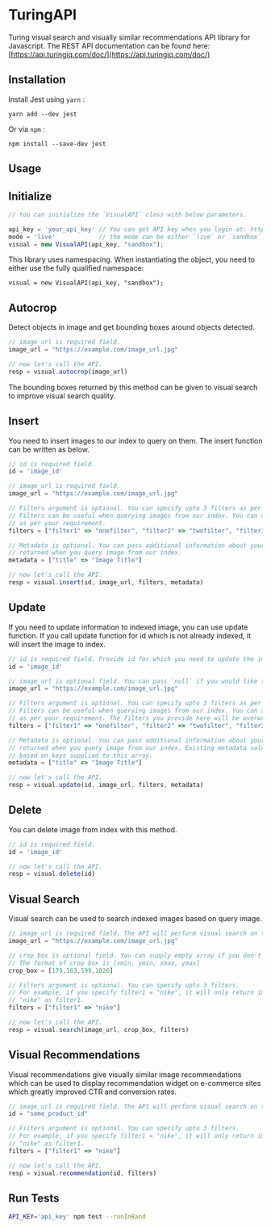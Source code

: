 # TuringAPI

Turing visual search and visually similar recommendations API library for Javascript. The REST API documentation can be found here: [https://api.turingiq.com/doc/](https://api.turingiq.com/doc/)

## Installation

Install Jest using ``yarn`` :

```
yarn add --dev jest
```

Or via ```npm``` :
```
npm install --save-dev jest
```

## Usage

Initialize
--------

```javascript
// You can initialize the `VisualAPI` class with below parameters.

api_key = 'your_api_key' // You can get API key when you login at: https://www.turingiq.com/login
mode = 'live'            // the mode can be either `live` or `sandbox`. Default mode is `live`.
visual = new VisualAPI(api_key, "sandbox");
```

This library uses namespacing. When instantiating the object, you need to either use the fully qualified namespace:

```
visual = new VisualAPI(api_key, "sandbox");
```

Autocrop
--------

Detect objects in image and get bounding boxes around objects detected.

```javascript
// image_url is required field.
image_url = "https://example.com/image_url.jpg"

// now let's call the API.
resp = visual.autocrop(image_url)
```

The bounding boxes returned by this method can be given to visual search to improve visual search quality.


Insert
------

You need to insert images to our index to query on them. The insert function can be written as below.

```javascript
// id is required field.
id = 'image_id'

// image_url is required field.
image_url = "https://example.com/image_url.jpg"

// Filters argument is optional. You can specify upto 3 filters as per example given below.
// Filters can be useful when querying images from our index. You can apply any filter
// as per your requirement.
filters = ["filter1" => "onefilter", "filter2" => "twofilter", "filter3" => "threefilter"]

// Metadata is optional. You can pass additional information about your image which will be
// returned when you query image from our index.
metadata = ["title" => "Image Title"]

// now let's call the API.
resp = visual.insert(id, image_url, filters, metadata)
```

Update
------

If you need to update information to indexed image, you can use update function. If you call update function for id which is not already indexed, it will insert the image to index.

```javascript
// id is required field. Provide id for which you need to update the information.
id = 'image_id'

// image_url is optional field. You can pass `null` if you would like to keep URL unchanged.
image_url = "https://example.com/image_url.jpg"

// Filters argument is optional. You can specify upto 3 filters as per example given below.
// Filters can be useful when querying images from our index. You can apply any filter
// as per your requirement. The filters you provide here will be overwritten.
filters = ["filter1" => "onefilter", "filter2" => "twofilter", "filter3" => "threefilter"]

// Metadata is optional. You can pass additional information about your image which will be
// returned when you query image from our index. Existing metadata values will be overwritten
// based on keys supplied to this array.
metadata = ["title" => "Image Title"]

// now let's call the API.
resp = visual.update(id, image_url, filters, metadata)
```

Delete
------

You can delete image from index with this method.

```javascript
// id is required field.
id = 'image_id'

// now let's call the API.
resp = visual.delete(id)
```

Visual Search
-------------

Visual search can be used to search indexed images based on query image.

```javascript
// image_url is required field. The API will perform visual search on the image and return
image_url = "https://example.com/image_url.jpg"

// crop_box is optional field. You can supply empty array if you don't want to specify crop box.
// The format of crop box is [xmin, ymin, xmax, ymax]
crop_box = [179,163,599,1026]

// Filters argument is optional. You can specify upto 3 filters.
// For example, if you specify filter1 = "nike", it will only return images which are indexed with
// "nike" as filter1.
filters = ["filter1" => "nike"]

// now let's call the API.
resp = visual.search(image_url, crop_box, filters)
```

Visual Recommendations
----------------------

Visual recommendations give visually similar image recommendations which can be used to display recommendation widget on e-commerce sites which greatly improved CTR and conversion rates.

```javascript
// image_url is required field. The API will perform visual search on the image and return
id = "some_product_id"

// Filters argument is optional. You can specify upto 3 filters.
// For example, if you specify filter1 = "nike", it will only return images which are indexed with
// "nike" as filter1.
filters = ["filter1" => "nike"]

// now let's call the API.
resp = visual.recommendation(id, filters)
```

Run Tests
----------------------

```sh
API_KEY='api_key' npm test --runInBand
```